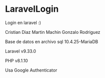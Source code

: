 # LaravelLogin
Login en laravel :)

Cristian Diaz
Martin Machin
Gonzalo Rodriguez

Base de datos en archivo sql
10.4.25-MariaDB

Laravel v9.33.0

PHP v8.1.10

Usa Google Authenticator

